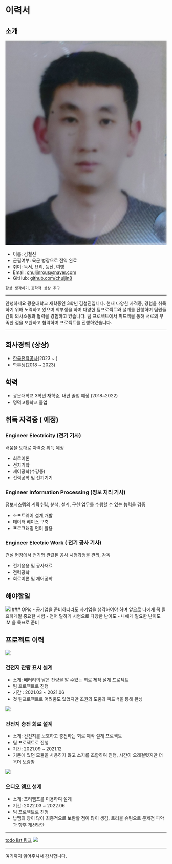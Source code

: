 # 이력서

## 소개
![프로필이미지](https://github.com/chuljin8/RESUME/raw/master/images/profile.png)
- 이름: 김철진
- 군필여부: 육군 병장으로 전역 완료
- 취미: 독서, 요리, 등산, 여행
- Email: chuljinrous@naver.com
- GitHub: [github.com/chuljin8](https://github.com/chuljin8)

```
항상 생각하기,공학적 상상 추구
```
---
안녕하세요 광운대학교 재학중인 3학년 김철진입니다. 
현재 다양한 자격증, 경험을 취득하기 위해 노력하고 있으며 학부생을 하며 다양한 팀프로젝트와 설계를 진행하며
팀원들간의 의사소통과 협력을 경험하고 있습니다. 팀 프로젝트에서 피드백을 통해 서로의 부족한 점을 보완하고
협력하며 프로젝트를 진행하였습니다.

---
## 회사경력 (상상)
- [한국전력공사](https://dtd31o1ybbmk8.cloudfront.net/photos/5705a61ac07924c280b54c14cffbbb26/thumb.jpg)(2023 ~ ) 
- 학부생(2018 ~ 2023)

## 학력
- 광운대학교 3학년 재학중, 내년 졸업 예정 (2018~2022)
- 명덕고등학교 졸업

## 취득 자격증 ( 예정)
### Engineer Electricity (전기 기사)
배움을 토대로 자격증 취득 예정
- 회로이론
- 전자기학
- 제어공학(수강중)
- 전력공학 및 전기기기

### Engineer Information Processing (정보 처리 기사)
정보시스템의 계획수립, 분석, 설계, 구현 업무를 수행할 수 있는 능력을 검증
- 소프트웨어 설계,개발
- 데이터 베이스 구축
- 프로그래밍 언어 활용

### Engineer Electric Work ( 전기 공사 기사)
건설 현장에서 전기와 관련된 공사 시행과정을 관리, 감독
- 전기응용 및 공사재료
- 전력공학
-  회로이론 및 제어공학

## 해야할일
<img src="https://w.namu.la/s/d110dd2db4b2b36312f4134705280f8aa91730878abbcad16e396e669f68d78fd068ef4cfbd1741e512289f065bdfc28a1b71f9310222f480cda45f4eddf96a8aed777ad27b50700bd265b27a85a3d695b92d35d894b06a7c3bb0246d9c15a52">
### OPic 
- 공기업을 준비하더라도 사기업을 생각하여야 하며 앞으로 나에게 꼭 필요하게될 중요한 시험
- 언어 말하기 시험으로 다양한 난이도 
- 나에게 필요한 난이도 iM 을 목표로 준비

## 프로젝트 이력


<img src="https://www.devicemart.co.kr/data/collect_img/kind_0/goods/large/1383971.jpg">

### 건전지 잔량 표시 설계
- 소개: 배터리의 남은 잔량을 알 수있는 회로 제작 설계 프로젝트
- 팀 프로젝트로 진행
- 기간 : 2021.03 ~ 2021.06
- 첫 팀프로젝트로 어려움도 있었지만 조원의 도움과 피드백을 통해 완성
<img src="http://openimage.interpark.com/goods_image_big/3/0/4/8/8154733048_l.jpg">

### 건전지 충전 회로 설계
- 소개: 건전지를 보호하고 충전하는 회로 제작 설계 프로젝트
- 팀 프로젝트로 진행
- 기간: 2021.09 ~ 2021.12
- 기존에 있던 모듈을 사용하지 않고 소자를 조합하여 진행, 시간이 오래걸렷지만 더욱더 보람참 

<img src="https://w7.pngwing.com/pngs/384/121/png-transparent-kicker-compr-2%E2%84%A6-loudspeaker-amplifier-computer-hardware-gold-speaker-lens-printed-circuit-board-computer-hardware.png">

### 오디오 엠프 설계 
- 소개: 프리앰프를 이용하여  설계
- 기간: 2022.03 ~ 2022.06
- 팀 프로젝트로 진행
- 납땜의 양이 많아 최종적으로 보완할 점이 많이 생김, 트러블 슈팅으로 문제점 파악과
향후 개선방안 


---

[todo list 링크](https://trello.com/invite/b/gtIeUih7/2303423d7fea8cc7fdbf5baf221ef949/학습-및-발전)
![](https://github.com/chuljin8/RESUME/raw/master/images/제목없음.png)

---

여기까지 읽어주셔서 감사합니다. <br/>
